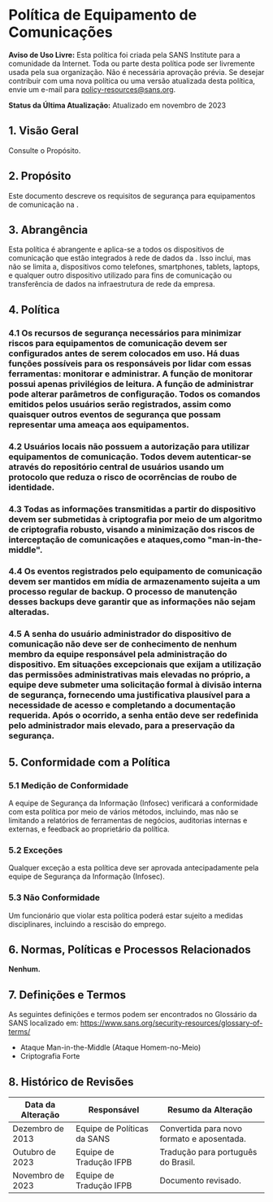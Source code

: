# Política de Equipamento de Comunicações

**Aviso de Uso Livre:** Esta política foi criada pela SANS Institute para a comunidade da Internet. Toda ou parte desta política pode ser livremente usada pela sua organização. Não é necessária aprovação prévia. Se desejar contribuir com uma nova política ou uma versão atualizada desta política, envie um e-mail para policy-resources@sans.org.

**Status da Última Atualização:** Atualizado em novembro de 2023

## 1. Visão Geral
Consulte o Propósito.

## 2. Propósito
Este documento descreve os requisitos de segurança para equipamentos de comunicação na <Nome da Empresa>.

## 3. Abrangência
    
Esta política é abrangente e aplica-se a todos os dispositivos de comunicação que estão integrados à rede de dados da <Nome da Empresa>. Isso inclui, mas não se limita a, dispositivos como telefones, smartphones, tablets, laptops, e qualquer outro dispositivo utilizado para fins de comunicação ou transferência de dados na infraestrutura de rede da empresa. 

## 4. Política

### 4.1 Os recursos de segurança necessários para minimizar riscos para equipamentos de comunicação devem ser configurados antes de serem colocados em uso. Há duas funções possíveis para os responsáveis por lidar com essas ferramentas: monitorar e administrar. A função de monitorar possui apenas privilégios de leitura. A função de administrar pode alterar parâmetros de configuração. Todos os comandos emitidos pelos usuários serão registrados, assim como quaisquer outros eventos de segurança que possam representar uma ameaça aos equipamentos.

### 4.2  Usuários locais não possuem a autorização para utilizar equipamentos de comunicação. Todos devem autenticar-se através do repositório central de usuários usando um protocolo que reduza o risco de ocorrências de roubo de identidade.

### 4.3 Todas as informações transmitidas a partir do dispositivo devem ser submetidas à criptografia por meio de um algoritmo de criptografia robusto, visando a minimização dos riscos de interceptação de comunicações e ataques,como  "man-in-the-middle".

### 4.4 Os eventos registrados pelo equipamento de comunicação devem ser mantidos em mídia de armazenamento sujeita a um processo regular de backup. O processo de manutenção desses backups deve garantir que as informações não sejam alteradas.

### 4.5 A senha do usuário administrador do dispositivo de comunicação não deve ser de conhecimento de nenhum membro da equipe responsável pela administração do dispositivo. Em situações excepcionais que exijam a utilização das permissões administrativas mais elevadas no próprio, a equipe deve submeter uma solicitação formal à divisão interna de segurança, fornecendo uma justificativa plausível para a necessidade de acesso e completando a documentação requerida. Após o ocorrido, a senha então deve ser redefinida pelo administrador mais elevado, para a preservação da segurança.

## 5. Conformidade com a Política

### 5.1 Medição de Conformidade
A equipe de Segurança da Informação (Infosec) verificará a conformidade com esta política por meio de vários métodos, incluindo, mas não se limitando a relatórios de ferramentas de negócios, auditorias internas e externas, e feedback ao proprietário da política.

### 5.2 Exceções
Qualquer exceção a esta política deve ser aprovada antecipadamente pela equipe de Segurança da Informação (Infosec).

### 5.3 Não Conformidade
Um funcionário que violar esta política poderá estar sujeito a medidas disciplinares, incluindo a rescisão do emprego.

## 6. Normas, Políticas e Processos Relacionados

**Nenhum.**

## 7. Definições e Termos

As seguintes definições e termos podem ser encontrados no Glossário da SANS localizado em: https://www.sans.org/security-resources/glossary-of-terms/

- Ataque Man-in-the-Middle (Ataque Homem-no-Meio)
- Criptografia Forte

## 8. Histórico de Revisões

| Data da Alteração | Responsável | Resumo da Alteração |
|-------------------|------------|-----------------------|
| Dezembro de 2013 | Equipe de Políticas da SANS | Convertida para novo formato e aposentada.
Outubro de 2023 | Equipe de Tradução IFPB | Tradução para português do Brasil.
Novembro de 2023 | Equipe de Tradução IFPB | Documento revisado.
